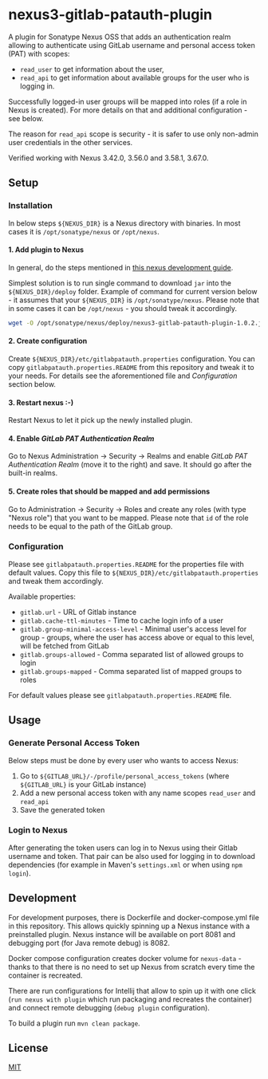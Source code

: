 # nexus3-gitlab-patauth-plugin

A plugin for Sonatype Nexus OSS that adds an authentication realm allowing to authenticate using GitLab username and
personal access token (PAT) with scopes:
* `read_user` to get information about the user,
* `read_api` to get information about available groups for the user who is logging in.

Successfully logged-in user groups will be mapped into roles (if a role in Nexus is created). For more details on that
and additional configuration - see below.

The reason for `read_api` scope is security - it is safer to use only non-admin user credentials in the other services.

Verified working with Nexus 3.42.0, 3.56.0 and 3.58.1, 3.67.0.

## Setup

### Installation

In below steps `${NEXUS_DIR}` is a Nexus directory with binaries. In most cases it is `/opt/sonatype/nexus` or `/opt/nexus`.

#### 1. Add plugin to Nexus

In general, do the steps mentioned in [this nexus development guide](https://sonatype-nexus-community.github.io/nexus-development-guides/plugin-install.html).

Simplest solution is to run single command to download `jar` into the `${NEXUS_DIR}/deploy` folder.
Example of command for current version below - it assumes that your `${NEXUS_DIR}` is `/opt/sonatype/nexus`.
Please note that in some cases it can be `/opt/nexus` - you should tweak it accordingly.

```sh
wget -O /opt/sonatype/nexus/deploy/nexus3-gitlab-patauth-plugin-1.0.2.jar https://github.com/elwin013/nexus3-gitlab-patauth-plugin/releases/download/v1.0.2/nexus3-gitlab-patauth-plugin-1.0.2.jar
```

#### 2. Create configuration

Create `${NEXUS_DIR}/etc/gitlabpatauth.properties` configuration. You can copy `gitlabpatauth.properties.README`
from this repository and tweak it to your needs. For details see the aforementioned file and _Configuration_ section
below.

#### 3. Restart nexus :-)

Restart Nexus to let it pick up the newly installed plugin.

#### 4. Enable _GitLab PAT Authentication Realm_

Go to Nexus Administration -> Security -> Realms and enable _GitLab PAT Authentication Realm_ (move it to the right) and
save. It should go after the built-in realms.

#### 5. Create roles that should be mapped and add permissions

Go to Administration -> Security -> Roles and create any roles (with type "Nexus role") that you want to be mapped.
Please note that `id` of the role needs to be equal to the path of the GitLab group.

### Configuration

Please see `gitlabpatauth.properties.README` for the properties file with default values. Copy this file to
`${NEXUS_DIR}/etc/gitlabpatauth.properties` and tweak them accordingly.

Available properties:
* `gitlab.url` - URL of Gitlab instance
* `gitlab.cache-ttl-minutes` - Time to cache login info of a user
* `gitlab.group-minimal-access-level` - Minimal user's access level for group - groups, where the user has access above
   or equal to this level, will be fetched from GitLab
* `gitlab.groups-allowed` - Comma separated list of allowed groups to login
* `gitlab.groups-mapped` - Comma separated list of mapped groups to roles

For default values please see `gitlabpatauth.properties.README` file.

## Usage

### Generate Personal Access Token

Below steps must be done by every user who wants to access Nexus:
1. Go to `${GITLAB_URL}/-/profile/personal_access_tokens` (where `${GITLAB_URL}` is your GitLab instance)
2. Add a new personal access token with any name scopes `read_user` and `read_api`
3. Save the generated token

### Login to Nexus

After generating the token users can log in to Nexus using their Gitlab username and token. That pair can be also used
for logging in to download dependencies (for example in Maven's `settings.xml` or when using `npm login`).

## Development

For development purposes, there is Dockerfile and docker-compose.yml file in this repository.  This allows quickly
spinning up a Nexus instance with a preinstalled plugin. Nexus instance will be available on port 8081 and debugging port
(for Java remote debug) is 8082.

Docker compose configuration creates docker volume for `nexus-data` - thanks to that there is no need to set up
Nexus from scratch every time the container is recreated.

There are run configurations for Intellij that allow to spin up it with one click (`run nexus with plugin` which
run packaging and recreates the container) and connect remote debugging (`debug plugin` configuration).

To build a plugin run `mvn clean package`.

## License

[MIT](LICENSE)